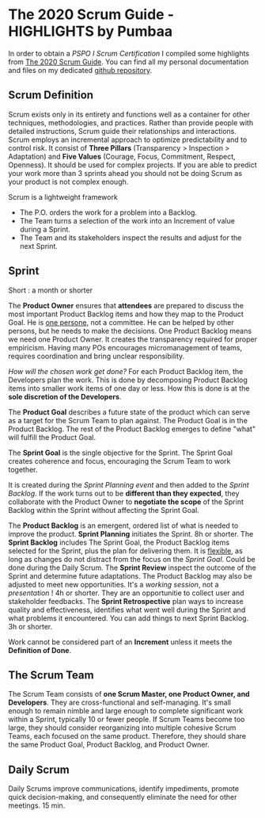 The 2020 Scrum Guide - HIGHLIGHTS by Pumbaa
===

In order to obtain a _PSPO I Scrum Certification_ I compiled some highlights from [The 2020 Scrum Guide](https://scrumguides.org/scrum-guide.html).
You can find all my personal documentation and files on my dedicated [github repository](https://github.com/pumbaa666/lab4tech/tree/main/ProductOwner).

Scrum Definition
---

Scrum exists only in its entirety and functions well as a container for other techniques, methodologies, and practices.
Rather than provide people with detailed instructions, Scrum guide their relationships and interactions.
Scrum employs an incremental approach to optimize predictability and to control risk.
It consist of **Three Pillars** (Transparency > Inspection > Adaptation) and **Five Values** (Courage, Focus, Commitment, Respect, Openness).
It should be used for complex projects. If you are able to predict your work more than 3 sprints ahead you should not be doing Scrum as your product is not complex enough.

Scrum is a lightweight framework

 - The P.O. orders the work for a problem into a Backlog.
 - The Team turns a selection of the work into an Increment of value during a Sprint.
 - The Team and its stakeholders inspect the results and adjust for the next Sprint.

Sprint
---

Short : a month or shorter

The **Product Owner** ensures that **attendees** are prepared to discuss the most important Product Backlog items and how they map to the Product Goal.
He is [one persone](https://www.scrum.org/resources/blog/why-you-need-only-one-product-owner), not a committee.
He can be helped by other persons, but he needs to make the decisions.
One Product Backlog means we need one Product Owner. It creates the transparency required for proper empiricism.
Having many POs encourages micromanagement of teams, requires coordination and bring unclear responsibility.


*How will the chosen work get done?*
For each Product Backlog item, the Developers plan the work. This is done by decomposing Product Backlog items into smaller work items of one day or less. How this is done is at the **sole discretion of the Developers**.

The **Product Goal** describes a future state of the product which can serve as a target for the Scrum Team to plan against. The Product Goal is in the Product Backlog. The rest of the Product Backlog emerges to define "what" will fulfill the Product Goal.

The **Sprint Goal** is the single objective for the Sprint.  The Sprint Goal creates coherence and focus, encouraging the Scrum Team to work together.

It is created during the *Sprint Planning event* and then added to the *Sprint Backlog*. If the work turns out to be **different than they expected**, they collaborate with the Product Owner to **negotiate the scope** of the Sprint Backlog within the Sprint without affecting the Sprint Goal.

The **Product Backlog** is an emergent, ordered list of what is needed to improve the product.
**Sprint Planning** initiates the Sprint. 8h or shorter.
The **Sprint Backlog** includes The Sprint Goal, the Product Backlog items selected for the Sprint, plus the plan for delivering them.
It is [flexible](https://www.scrum.org/resources/blog/myth-2-sprint-backlog-cant-change-during-sprint), as long as changes do not distract from the focus on the *Sprint Goal*. Could be done during the Daily Scrum.
The **Sprint Review** inspect the outcome of the Sprint and determine future adaptations. The Product Backlog may also be adjusted to meet new opportunities. It's a _working session_, not a _presentation_ ! 4h or shorter.
They are an opportunitie to collect user and stakeholder feedbacks.
The **Sprint Retrospective** plan ways to increase quality and effectiveness, identifies what went well during the Sprint and what problems it encountered. You can add things to next Sprint Backlog. 3h or shorter.

Work cannot be considered part of an **Increment** unless it meets the **Definition of Done**.

The Scrum Team
---
The Scrum Team consists of **one Scrum Master, one Product Owner, and Developers**. They are cross-functional and self-managing.
It's small enough to remain nimble and large enough to complete significant work within a Sprint, typically 10 or fewer people.
If Scrum Teams become too large, they should consider reorganizing into multiple cohesive Scrum Teams, each focused on the same product. Therefore, they should share the same Product Goal, Product Backlog, and Product Owner.

Daily Scrum
---
Daily Scrums improve communications, identify impediments, promote quick decision-making, and consequently eliminate the need for other meetings.
15 min.